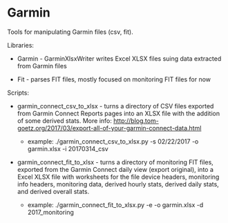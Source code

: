 # Garmin
Tools for manipulating Garmin files (csv, fit).

Libraries:
* Garmin - GarminXlsxWriter writes Excel XLSX files suing data extracted from Garmin files

* Fit - parses FIT files, mostly focused on monitoring FIT files for now

Scripts:
* garmin_connect_csv_to_xlsx - turns a directory of CSV files exported from Garmin Connect Reports pages into an XLSX file with the
  addition of some derived stats. More info: http://blog.tom-goetz.org/2017/03/export-all-of-your-garmin-connect-data.html
    - example: ./garmin_connect_csv_to_xlsx.py -s 02/22/2017 -o garmin.xlsx -i 20170314_csv

* garmin_connect_fit_to_xlsx - turns a directory of monitoring FIT files, exported from the Garmin Connect daily view (export original),
  into a Excel XLSX file with worksheets for the file device headers, monitoring info headers, monitoring data, derived hourly stats,
  derived daily stats, and derived overall stats.
    - example: ./garmin_connect_fit_to_xlsx.py -e -o garmin.xlsx -d 2017_monitoring
  
  
